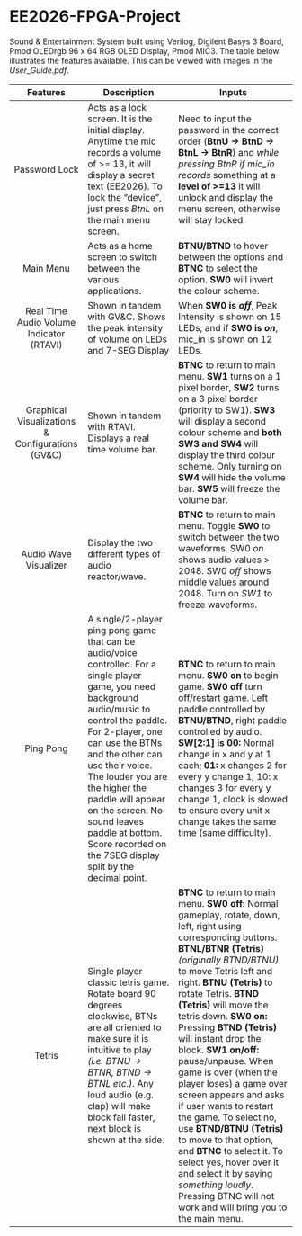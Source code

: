 # EE2026-FPGA-Project

Sound & Entertainment System built using Verilog, Digilent Basys 3 Board, Pmod OLEDrgb 96 x 64 RGB OLED Display, Pmod MIC3. 
The table below illustrates the features available. This can be viewed with images in the *User_Guide.pdf*.

| Features | Description | Inputs | 
| :---: | --- | --- |
| Password Lock | Acts as a lock screen. It is the initial display. Anytime the mic records a volume of >= 13, it will display a secret text (EE2026). To lock the “device”, just press *BtnL* on the main menu screen. | Need to input the password in the correct order (**BtnU → BtnD → BtnL → BtnR**) and *while pressing BtnR if mic_in records* something at a **level of >=13** it will unlock and display the menu screen, otherwise will stay locked. |
| Main Menu | Acts as a home screen to switch between the various applications. | **BTNU/BTND** to hover between the options and **BTNC** to select the option. **SW0** will invert the colour scheme. |
| Real Time Audio Volume Indicator (RTAVI) |  Shown in tandem with GV&C. Shows the peak intensity of volume on LEDs and 7-SEG Display | When **SW0 is *off***, Peak Intensity is shown on 15 LEDs, and if **SW0 is *on***, mic_in is shown on 12 LEDs. |
| Graphical Visualizations & Configurations (GV&C) | Shown in tandem with RTAVI. Displays a real time volume bar. | **BTNC** to return to main menu. **SW1** turns on a 1 pixel border, **SW2** turns on a 3 pixel border (priority to SW1). **SW3** will display a second colour scheme and **both SW3 and SW4** will display the third colour scheme. Only turning on **SW4** will hide the volume bar. **SW5** will freeze the volume bar. |
| Audio Wave Visualizer | Display the two different types of audio reactor/wave. | **BTNC** to return to main menu. Toggle **SW0** to switch between the two waveforms. SW0 *on* shows audio values > 2048. SW0 *off* shows middle values around 2048. Turn on *SW1* to freeze waveforms. |
| Ping Pong | A single/2-player ping pong game that can be audio/voice controlled. For a single player game, you need background audio/music to control the paddle. For 2-player, one can use the BTNs and the other can use their voice. The louder you are the higher the paddle will appear on the screen. No sound leaves paddle at bottom. Score recorded on the 7SEG display split by the decimal point. | **BTNC** to return to main menu. **SW0 on** to begin game. **SW0 off** turn off/restart game. Left paddle controlled by **BTNU/BTND**, right paddle controlled by audio. **SW[2:1] is 00:** Normal change in x and y at 1 each; **01:** x changes 2 for every y change 1, 10: x changes 3 for every y change 1, clock is slowed to ensure every unit x change takes the same time (same difficulty). |
| Tetris | Single player classic tetris game. Rotate board 90 degrees clockwise, BTNs are all oriented to make sure it is intuitive to play *(i.e. BTNU → BTNR, BTND → BTNL etc.)*. Any loud audio (e.g. clap) will make block fall faster, next block is shown at the side. | **BTNC** to return to main menu. **SW0 off:** Normal gameplay, rotate, down, left, right using corresponding buttons. **BTNL/BTNR (Tetris)** *(originally BTND/BTNU)* to move Tetris left and right. **BTNU (Tetris)** to rotate Tetris. **BTND (Tetris)** will move the tetris down. **SW0 on:** Pressing **BTND (Tetris)** will instant drop the block. **SW1 on/off:** pause/unpause. When game is over (when the player loses) a game over screen appears and asks if user wants to restart the game. To select no, use **BTND/BTNU (Tetris)** to move to that option, and **BTNC** to select it. To select yes, hover over it and select it by saying *something loudly*. Pressing BTNC will not work and will bring you to the main menu. |
